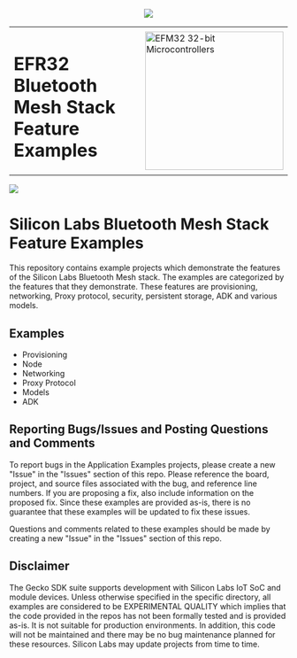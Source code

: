 <a href="https://www.bluetooth.com">
<p align="center">
  <img src="https://www.bluetooth.com/wp-content/themes/bluetooth/images/logos/bluetooth-logo-color-black.svg">
</p>
</a>

<table border="0">
  <tr>
    <td align="left" valign="middle">
    <h1>EFR32 Bluetooth Mesh Stack Feature Examples</h1>
  </td>
  <td align="left" valign="middle">
    <a href="https://www.silabs.com/wireless/bluetooth">
      <img src="http://pages.silabs.com/rs/634-SLU-379/images/WGX-transparent.png"  title="Silicon Labs Gecko and Wireless Gecko MCUs" alt="EFM32 32-bit Microcontrollers" width="250"/>
    </a>
  </td>
  </tr>
</table>

<a href="https://docs.silabs.com/bluetooth/latest/">
<img src="https://img.shields.io/badge/Silabs%20Bluetooth%20Mesh-documentation-blue.svg?longCache=true">
</a>

# Silicon Labs Bluetooth Mesh Stack Feature Examples #

This repository contains example projects which demonstrate the features of the Silicon Labs Bluetooth Mesh stack. The examples are categorized by the features that they demonstrate. These features are provisioning, networking, Proxy protocol, security, persistent storage, ADK and various models.

## Examples ##

- Provisioning
- Node
- Networking
- Proxy Protocol
- Models
- ADK

## Reporting Bugs/Issues and Posting Questions and Comments ##

To report bugs in the Application Examples projects, please create a new "Issue" in the "Issues" section of this repo. Please reference the board, project, and source files associated with the bug, and reference line numbers. If you are proposing a fix, also include information on the proposed fix. Since these examples are provided as-is, there is no guarantee that these examples will be updated to fix these issues.

Questions and comments related to these examples should be made by creating a new "Issue" in the "Issues" section of this repo.

## Disclaimer ##

The Gecko SDK suite supports development with Silicon Labs IoT SoC and module devices. Unless otherwise specified in the specific directory, all examples are considered to be EXPERIMENTAL QUALITY which implies that the code provided in the repos has not been formally tested and is provided as-is.  It is not suitable for production environments.  In addition, this code will not be maintained and there may be no bug maintenance planned for these resources. Silicon Labs may update projects from time to time.
